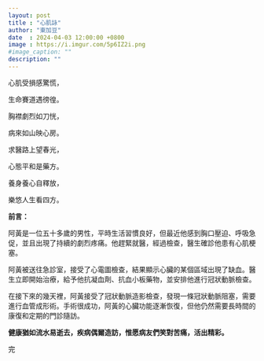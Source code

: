 ```yaml
---
layout: post
title : "心肌詠"
author: "東加豆"
date  : 2024-04-03 12:00:00 +0800
image : https://i.imgur.com/5p6IZ2i.png
#image_caption: ""
description: ""
---
```


心肌受損感驚慌，

生命賽道遇徬徨。

<!--more-->

胸襟劇烈如刀恍，

病來如山映心房。

求醫路上望春光，

心態平和是藥方。

養身養心自釋放，

樂悠人生看四方。

__前言：__

阿黃是一位五十多歲的男性，平時生活習慣良好，但最近他感到胸口壓迫、呼吸急促，並且出現了持續的劇烈疼痛。他趕緊就醫，經過檢查，醫生確診他患有心肌梗塞。

阿黃被送往急診室，接受了心電圖檢查，結果顯示心臟的某個區域出現了缺血。醫生立即開始治療，給予他抗凝血劑、抗血小板藥物，並安排他進行冠狀動脈檢查。

在接下來的幾天裡，阿黃接受了冠狀動脈造影檢查，發現一條冠狀動脈阻塞，需要進行血管成形術。手術很成功，阿黃的心臟功能逐漸恢復，但他仍然需要長時間的康復和定期的門診隨訪。

__健康猶如流水易逝去，疾病偶爾造訪，惟愿病友們笑對苦痛，活出精彩。__

完

<!--END-->